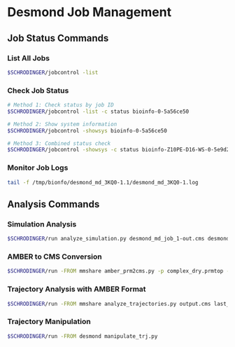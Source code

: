 # Desmond Job Management

## Job Status Commands

### List All Jobs
```bash
$SCHRODINGER/jobcontrol -list
```

### Check Job Status
```bash
# Method 1: Check status by job ID
$SCHRODINGER/jobcontrol -list -c status bioinfo-0-5a56ce50

# Method 2: Show system information
$SCHRODINGER/jobcontrol -showsys bioinfo-0-5a56ce50

# Method 3: Combined status check
$SCHRODINGER/jobcontrol -showsys -c status bioinfo-Z10PE-D16-WS-0-5e9d287a
```

### Monitor Job Logs
```bash
tail -f /tmp/bionfo/desmond_md_3KQ0-1.1/desmond_md_3KQ0-1.log
```

## Analysis Commands

### Simulation Analysis
```bash
$SCHRODINGER/run analyze_simulation.py desmond_md_job_1-out.cms desmond_md_job_1_trj desmond_md_job_1_out.eaf EAF_tmp1.eaf
```

### AMBER to CMS Conversion
```bash
$SCHRODINGER/run -FROM mmshare amber_prm2cms.py -p complex_dry.prmtop -c complex_dry.inpcrd -o
```

### Trajectory Analysis with AMBER Format
```bash
$SCHRODINGER/run -FROM mmshare analyze_trajectories.py output.cms last_fit_10.xtc desmond_md_job_1_out.eaf EAF_tmp1.eaf
```

### Trajectory Manipulation
```bash
$SCHRODINGER/run -FROM desmond manipulate_trj.py
```